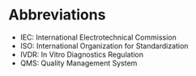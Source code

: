 # Abbreviations

-   IEC: International Electrotechnical Commission
-   ISO: International Organization for Standardization
-   IVDR: In Vitro Diagnostics Regulation
-   QMS: Quality Management System
